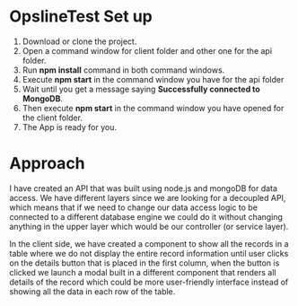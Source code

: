 # OpslineTest Set up

 1. Download or clone the project.
 2. Open a command window for client folder and other one for the api folder.
 3. Run **npm install** command in both command windows.
 4. Execute **npm start** in the command window you have for the api folder
 5. Wait until you get a message saying **Successfully connected to MongoDB**.
 6. Then execute **npm start** in the command window you have opened for the client folder.
 7. The App is ready for you.
 
 # Approach
 
 I have created an API that was built using node.js and mongoDB for data access. 
 We have different layers since we are looking for a decoupled API, which means that 
 if we need to change our data access logic to be connected to a different database engine
 we could do it without changing anything in the upper layer which would be our controller (or service layer).
 
 In the client side, we have created a component to show all the records in a table where we do not display the
 entire record information until user clicks on the details button that is placed in the first column, when the button is clicked 
 we launch a modal built in a different component that renders all details of the record which could be more user-friendly interface instead of
 showing all the data in each row of the table.
